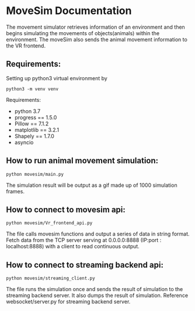# MoveSim Documentation
The movement simulator retrieves information of an environment and then begins simulating the movements of objects(animals) within the environment. The moveSim also sends the animal movement information to the VR frontend.


## Requirements: 

Setting up python3 virtual environment by 
```
python3 -m venv venv
``` 
Requirements:
- python 3.7 
- progress == 1.5.0 
- Pillow == 7.1.2 
- matplotlib == 3.2.1 
- Shapely == 1.7.0 
- asyncio

## How to run animal movement simulation: 

```
python movesim/main.py
```
The simulation result will be output as a gif made up of 1000 simulation frames.
## How to connect to movesim api: 
```
python movesim/Vr_frontend_api.py
```
The file calls movesim functions and output a series of data in string format. Fetch data from the TCP server serving at 0.0.0.0:8888 (IP:port : localhost:8888) with a client to read continuous output.

## How to connect to streaming backend api:
```
python movesim/streaming_client.py
```
The file runs the simulation once and sends the result of simulation to the streaming backend server. It also dumps the 
result of simulation. Reference websocket/server.py for streaming backend server.
